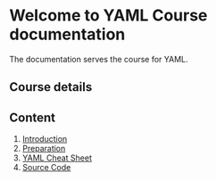 # Welcome to YAML Course documentation

The documentation serves the course for YAML.

## Course details

## Content

1. [Introduction](chapters/01_introduction.md)
2. [Preparation](chapters/preparation.md)
3. [YAML Cheat Sheet](chapters/cheat_sheet.md)
4. [Source Code](source_code.md)